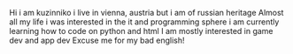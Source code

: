 Hi i am kuzinniko i live in vienna, austria but i am of russian heritage
Almost all my life i was interested in the it and programming sphere
i am currently learning how to code on python and html
I am mostly interested in game dev and app dev
Excuse me for my bad english!
<!---
kuzinniko/kuzinniko is a ✨ special ✨ repository because its `README.md` (this file) appears on your GitHub profile.
You can click the Preview link to take a look at your changes.
--->

